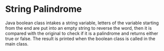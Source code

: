 <h1>String Palindrome</h1>
Java boolean class intakes a string variable, letters of the variable starting from the end are put into an empty string to reverse the word, then it is compared with the original to check if it is a palindrome and returns either true or false. The result is printed when the boolean class is called in the main class. 
